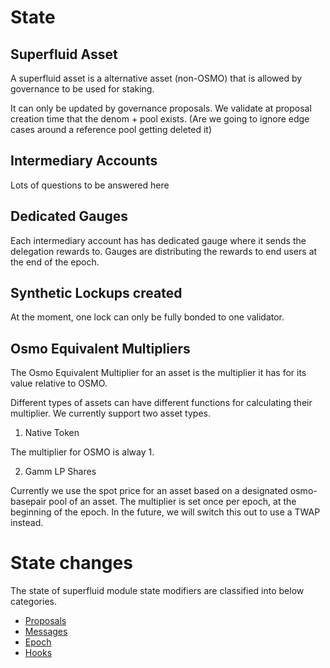 <!--
order: 2
-->

# State

## Superfluid Asset

A superfluid asset is a alternative asset (non-OSMO) that is allowed by governance to be used for staking.

It can only be updated by governance proposals. We validate at proposal creation time that the denom + pool exists.
(Are we going to ignore edge cases around a reference pool getting deleted it)

## Intermediary Accounts

Lots of questions to be answered here

## Dedicated Gauges

Each intermediary account has has dedicated gauge where it sends the delegation rewards to.
Gauges are distributing the rewards to end users at the end of the epoch.

## Synthetic Lockups created

At the moment, one lock can only be fully bonded to one validator.

## Osmo Equivalent Multipliers

The Osmo Equivalent Multiplier for an asset is the multiplier it has for its value relative to OSMO.

Different types of assets can have different functions for calculating their multiplier. We currently support two asset types.

1. Native Token

The multiplier for OSMO is alway 1.

2. Gamm LP Shares

Currently we use the spot price for an asset based on a designated osmo-basepair pool of an asset.
The multiplier is set once per epoch, at the beginning of the epoch.
In the future, we will switch this out to use a TWAP instead.

# State changes

The state of superfluid module state modifiers are classified into below categories.

- [Proposals](07_proposals.md)
- [Messages](03_messages.md)
- [Epoch](04_epoch.md)
- [Hooks](06_hooks.md)
